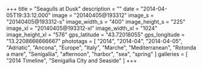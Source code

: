 +++
title = "Seagulls at Dusk"
description = ""
date = "2014-04-05T19:33:12.000"
image = "20140405@193312"
image_s = "20140405@193312-s"
image_width_s = "400"
image_height_s = "225"
image_xl = "20140405@193312-xl"
image_width_xl = "1024"
image_height_xl = "576"
gps_latitude = "43.72018055"
gps_longitude = "13.2208666666667"
phototags = [ "2014", "2014-04", "2014-04-05", "Adriatic", "Ancona", "Europe", "Italy", "Marche", "Mediterranean", "Rotonda a mare", "Senigallia", "afternoon", "harbor", "sea", "spring" ]
galleries = [ "2014 Timeline", "Senigallia City and Seaside" ]
+++
